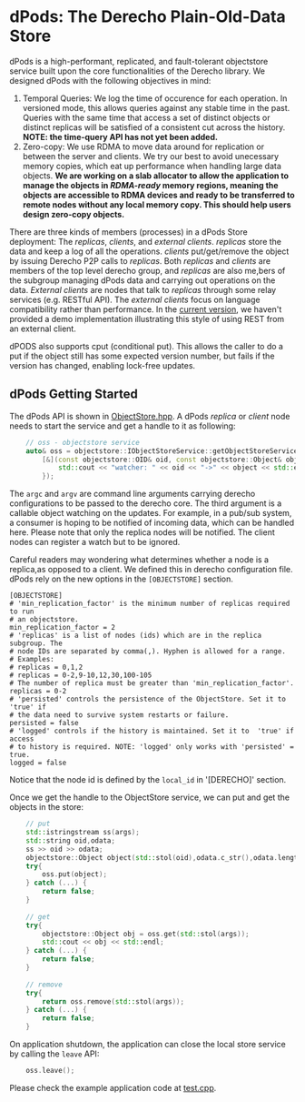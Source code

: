 # dPods: The Derecho Plain-Old-Data Store

dPods is a high-performant, replicated, and fault-tolerant objectstore service built upon the core functionalities of the Derecho library. We designed dPods with the following objectives in mind:
1. Temporal Queries: We log the time of occurence for each operation.  In versioned mode, this allows queries against any stable time in the past.  Queries with the same time that access a set of distinct objects or distinct replicas will be satisfied of a consistent cut across the history. **NOTE: the time-query API has not yet been added.**
2. Zero-copy: We use RDMA to move data around for replication or between the server and clients. We try our best to avoid unecessary memory copies, which eat up performance when handling large data objects. **We are working on a slab allocator to allow the application to manage the objects in *RDMA-ready* memory regions, meaning the objects are accessible to RDMA devices and ready to be transferred to remote nodes without any local memory copy.  This should help users design zero-copy objects.**

There are three kinds of members (processes) in a dPods Store deployment: The *replicas*, *clients*, and *external clients*. *replicas* store the data and keep a log of all the operations. *clients* put/get/remove the object by issuing Derecho P2P calls to *replicas*. Both *replicas* and *clients* are members of the top level derecho group, and *replicas* are also me,bers of the subgroup managing dPods data and carrying out operations on the data. *External clients* are nodes that talk to *replicas* through some relay services (e.g. RESTful API). The *external clients* focus on language compatibility rather than performance. In the [current version](f379c6eef813c073c28b803c99ab441ea4002975), we haven't provided a demo implementation illustrating this style of using REST from an external client.

dPODS also supports cput (conditional put). This allows the caller to do a put if the object still has some expected version number, but fails if the version has changed, enabling lock-free updates.

## dPods Getting Started
The dPods API is shown in [ObjectStore.hpp](https://github.com/Derecho-Project/derecho-unified/blob/master/objectstore/ObjectStore.hpp). A dPods *replica* or *client* node needs to start the service and get a handle to it as following:
```cpp
    // oss - objectstore service
    auto& oss = objectstore::IObjectStoreService::getObjectStoreService(argc, argv,
        [&](const objectstore::OID& oid, const objectstore::Object& object){
            std::cout << "watcher: " << oid << "->" << object << std::endl;
        });
```
The `argc` and `argv` are command line arguments carrying derecho configurations to be passed to the derecho core. The third argument is a callable object watching on the updates. For example, in a pub/sub system, a consumer is hoping to be notified of incoming data, which can be handled here. Please note that only the replica nodes will be notified. The client nodes can register a watch but to be ignored.

Careful readers may wondering what determines whether a node is a replica,as opposed to a client. We defined this in derecho configuration file. dPods rely on the new options in the `[OBJECTSTORE]` section.
```
[OBJECTSTORE]
# 'min_replication_factor' is the minimum number of replicas required to run
# an objectstore. 
min_replication_factor = 2
# 'replicas' is a list of nodes (ids) which are in the replica subgroup. The
# node IDs are separated by comma(,). Hyphen is allowed for a range.
# Examples:
# replicas = 0,1,2
# replicas = 0-2,9-10,12,30,100-105
# The number of replica must be greater than 'min_replication_factor'.
replicas = 0-2
# 'persisted' controls the persistence of the ObjectStore. Set it to 'true' if
# the data need to survive system restarts or failure. 
persisted = false
# 'logged' controls if the history is maintained. Set it to  'true' if access 
# to history is required. NOTE: 'logged' only works with 'persisted' = true. 
logged = false
```
Notice that the node id is defined by the `local_id` in '[DERECHO]' section.

Once we get the handle to the ObjectStore service, we can put and get the objects in the store:
```cpp
    // put
    std::istringstream ss(args);
    std::string oid,odata;
    ss >> oid >> odata;
    objectstore::Object object(std::stol(oid),odata.c_str(),odata.length()+1);
    try{
        oss.put(object);
    } catch (...) {
        return false;
    }
    
    // get
    try{
        objectstore::Object obj = oss.get(std::stol(args));
        std::cout << obj << std::endl;
    } catch (...) {
        return false;
    }
    
    // remove
    try{
        return oss.remove(std::stol(args));
    } catch (...) {
        return false;
    }
```

On application shutdown, the application can close the local store service by calling the `leave` API:
```cpp
    oss.leave();
```

Please check the example application code at [test.cpp](https://github.com/Derecho-Project/derecho-unified/blob/master/objectstore/test.cpp).
